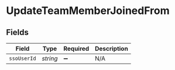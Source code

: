 # UpdateTeamMemberJoinedFrom


## Fields

| Field              | Type               | Required           | Description        |
| ------------------ | ------------------ | ------------------ | ------------------ |
| `ssoUserId`        | *string*           | :heavy_minus_sign: | N/A                |